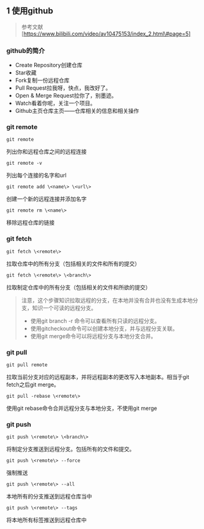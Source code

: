 ## 1 使用github
> 参考文献
> [https://www.bilibili.com/video/av10475153/index_2.html\#page=5]


### **github的简介**

* Create Repository创建仓库
* Star收藏
* Fork复制一份远程仓库
* Pull Request拉我呀，快点，我改好了。
* Open & Merge Request拉你了，别墨迹。
* Watch看着你呢，关注一个项目。
* Github主页仓库主页——仓库相关的信息和相关操作





### **git remote**

```
git remote
```

列出你和远程仓库之间的远程连接

```
git remote -v
```

列出每个连接的名字和url

```
git remote add \<name\> \<url\>
```

创建一个新的远程连接并添加名字
```
git remote rm \<name\>
```

移除远程仓库的链接

### **git fetch**

```
git fetch \<remote\>
```

拉取仓库中的所有分支（包括相关的文件和所有的提交）
```
git fetch \<remote\> \<branch\>
```

拉取制定仓库中的所有分支（包括相关的文件和所欲的提交）

> 注意，这个步骤知识拉取远程的分支，在本地并没有合并也没有生成本地分支，知识一个可读的远程分支。
> * 使用git branch -r 命令可以查看所有只读的远程分支。
> * 使用gitcheckout命令可以创建本地分支，并与远程分支关联。
> * 使用git merge命令可以将远程分支与本地分支合并。

### **git pull**
```
git pull remote
```

拉取当前分支对应的远程副本，并将远程副本的更改写入本地副本。相当于git fetch之后git merge。

```
git pull -rebase \<remote\>
```

使用git rebase命令合并远程分支与本地分支，不使用git merge

### **git push**

```
git push \<remote\> \<branch\>
```

将制定分支推送到远程分支。包括所有的文件和提交。

```
git push \<remote\> --force
```
强制推送
```
git push \<remote\> --all
```

本地所有的分支推送到远程仓库当中

```
git push \<remote\> --tags
```

将本地所有标签推送到远程仓库中
